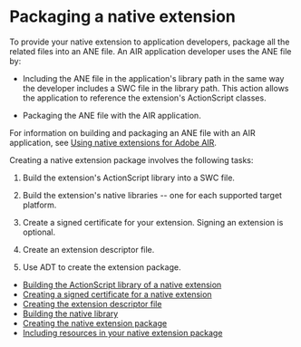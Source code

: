 # Packaging a native extension

To provide your native extension to application developers, package all the
related files into an ANE file. An AIR application developer uses the ANE file
by:

- Including the ANE file in the application's library path in the same way the
  developer includes a SWC file in the library path. This action allows the
  application to reference the extension's ActionScript classes.

- Packaging the ANE file with the AIR application.

For information on building and packaging an ANE file with an AIR application,
see
[Using native extensions for Adobe AIR](https://web.archive.org/web/20161201093318/http://help.adobe.com/en_US/air/build/WS597e5dadb9cc1e0253f7d2fc1311b491071-8000.html).

Creating a native extension package involves the following tasks:

1.  Build the extension's ActionScript library into a SWC file.

2.  Build the extension's native libraries -- one for each supported target
    platform.

3.  Create a signed certificate for your extension. Signing an extension is
    optional.

4.  Create an extension descriptor file.

5.  Use ADT to create the extension package.

- [Building the ActionScript library of a native extension](./building-the-actionscript-library-of-a-native-extension.md)
- [Creating a signed certificate for a native extension](./creating-a-signed-certificate-for-a-native-extension.md)
- [Creating the extension descriptor file](./creating-the-extension-descriptor-file.md)
- [Building the native library](./building-the-native-library.md)
- [Creating the native extension package](./creating-the-native-extension-package.md)
- [Including resources in your native extension package](./including-resources-in-your-native-extension-package.md)

